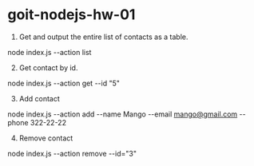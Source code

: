 # goit-nodejs-hw-01

1. Get and output the entire list of contacts as a table.

node index.js --action list

2. Get contact by id.

node index.js --action get --id "5"

3. Add contact

node index.js --action add --name Mango --email mango@gmail.com --phone 322-22-22

4. Remove contact

node index.js --action remove --id="3"

